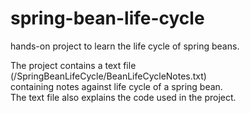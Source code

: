 # spring-bean-life-cycle
hands-on project to learn the life cycle of spring beans.

The project contains a text file (/SpringBeanLifeCycle/BeanLifeCycleNotes.txt)\
containing notes against life cycle of a spring bean.\
The text file also explains the code used in the project.
